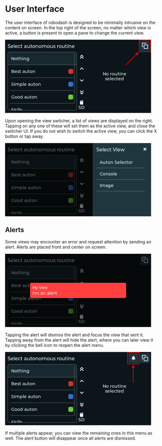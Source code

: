 # User Interface

The user interface of robodash is designed to be minimally intrusive on the
content on screen. In the top right of the screen, no matter which view is
active, a button is present to open a pane to change the current view.

![View button](../img/view_button.png)

Upon opening the view switcher, a list of views are displayed on the right.
Tapping on any one of these will set them as the active view, and close the
switcher UI. If you do not wish to switch the active view, you can click the X
button or tap away.

![View selector](../img/view_selector.png)

## Alerts

Some views may encounter an error and request attention by sending an alert.
Alerts are placed front and center on screen.

![Alert](../img/alert.png)

Tapping the alert will dismiss the alert and focus the view that sent it.
Tapping away from the alert will hide the alert, where you can later view it by
clicking the bell icon to reopen the alert menu.

![Alert button](../img/alert_button.png)

If multiple alerts appear, you can view the remaining ones in this menu as well.
The alert button will disappear once all alerts are dismissed.
